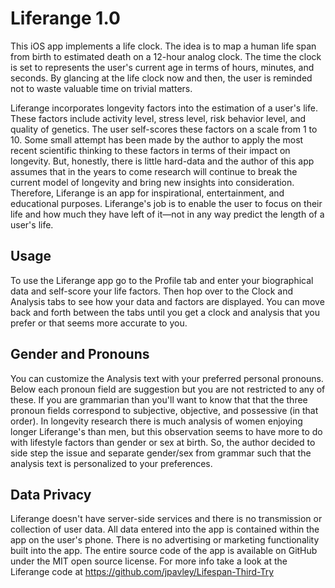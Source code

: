 # Liferange 1.0

This iOS app implements a life clock. The idea is to map a human life span from birth to estimated death on a 12-hour analog clock. The time the clock is set to represents the user's current age in terms of hours, minutes, and seconds. By glancing at the life clock now and then, the user is reminded not to waste valuable time on trivial matters.

Liferange incorporates longevity factors into the estimation of a user's life. These factors include activity level, stress level, risk behavior level, and quality of genetics. The user self-scores these factors on a scale from 1 to 10. Some small attempt has been made by the author to apply the most recent scientific thinking to these factors in terms of their impact on longevity. But, honestly, there is little hard-data and the author of this app assumes that in the years to come research will continue to break the current model of longevity and bring new insights into consideration. Therefore, Liferange is an app for inspirational, entertainment, and educational purposes. Liferange's job is to enable the user to focus on their life and how much they have left of it—not in any way predict the length of a user's life.

## Usage

To use the Liferange app go to the Profile tab and enter your biographical data and self-score your life factors. Then hop over to the Clock and Analysis tabs to see how your data and factors are displayed. You can move back and forth between the tabs until you get a clock and analysis that you prefer or that seems more accurate to you.

## Gender and Pronouns   

You can customize the Analysis text with your preferred personal pronouns. Below each pronoun field are suggestion but you are not restricted to any of these. If you are grammarian than you'll want to know that that the three pronoun fields correspond to subjective, objective, and possessive (in that order). In longevity research there is much analysis of women enjoying longer Liferange's than men, but this observation seems to have more to do with lifestyle factors than gender or sex at birth. So, the author decided to side step the issue and separate gender/sex from grammar such that the analysis text is personalized to your preferences.

## Data Privacy

Liferange doesn't have server-side services and there is no transmission or collection of user data. All data entered into the app is contained within the app on the user's phone. There is no advertising or marketing functionality built into the app. The entire source code of the app is available on GitHub under the MIT open source license. For more info take a look at the Liferange code at https://github.com/jpavley/Lifespan-Third-Try  
